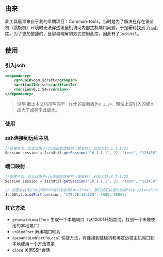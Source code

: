 ## 由来

此工具最早来自于我的早期项目：Common-tools，当时是为了解决在存在堡垒机（跳板机）环境时无法穿透堡垒机访问内部主机端口问题，于是辗转找到了[jsch](http://www.jcraft.com/jsch/)库。为了更加便捷的、且容易理解的方式使用此库，因此有了`JschUtil`。

## 使用

### 引入jsch

```xml
<dependency>
	<groupId>com.jcraft</groupId>
	<artifactId>jsch</artifactId>
	<version>0.1.54</version>
</dependency>
```

> 说明
> 截止本文档撰写完毕，jsch的最新版为`0.1.54`，理论上应引入的版本应大于或等于此版本。

### 使用

### ssh连接到远程主机

```java
//新建会话，此会话用于ssh连接到跳板机（堡垒机），此处为10.1.1.1:22
Session session = JschUtil.getSession("10.1.1.1", 22, "test", "123456");
```

### 端口映射
```java
//新建会话，此会话用于ssh连接到跳板机（堡垒机），此处为10.1.1.1:22
Session session = JschUtil.getSession("10.1.1.1", 22, "test", "123456");

// 将堡垒机保护的内网8080端口映射到localhost，我们就可以通过访问http://localhost:8080/访问内网服务了
JschUtil.bindPort(session, "172.20.12.123", 8080, 8080);
```

### 其它方法

- `generateLocalPort` 生成一个本地端口（从10001开始尝试，找到一个未被使用的本地端口）
- `unBindPort` 解绑端口映射
- `openAndBindPortToLocal` 快捷方法，将连接到跳板机和绑定远程主机端口到本地使用一个方法搞定
- `close` 关闭SSH会话


